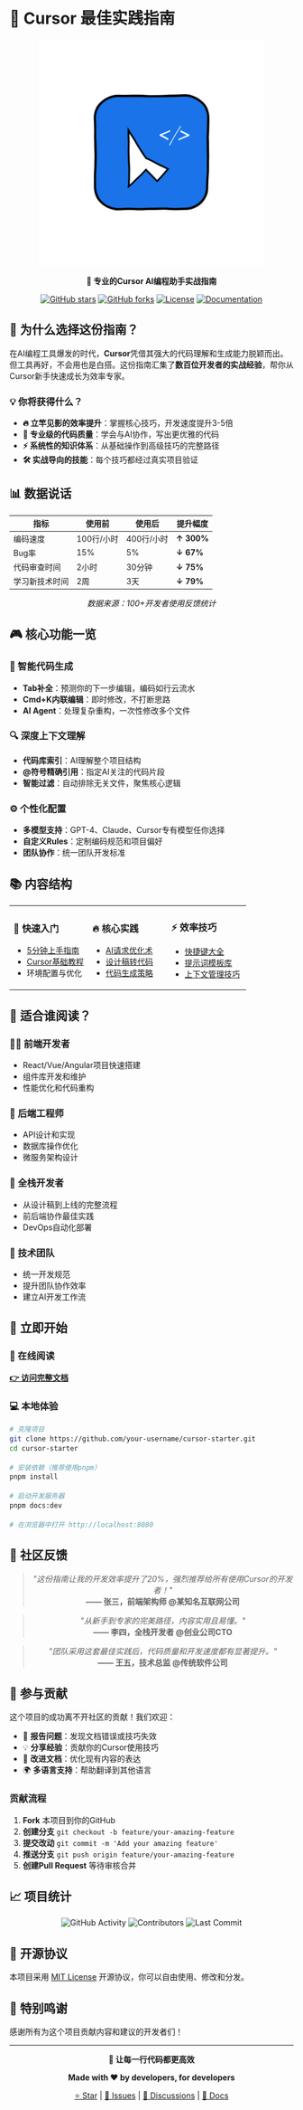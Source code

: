 # 🎯 Cursor 最佳实践指南

<div align="center">

![Cursor Logo](docs/.vuepress/public/images/cursor-logo.svg)

**🚀 专业的Cursor AI编程助手实战指南**

[![GitHub stars](https://img.shields.io/github/stars/your-username/cursor-starter?style=flat-square)](https://github.com/your-username/cursor-starter/stargazers)
[![GitHub forks](https://img.shields.io/github/forks/your-username/cursor-starter?style=flat-square)](https://github.com/your-username/cursor-starter/network)
[![License](https://img.shields.io/github/license/your-username/cursor-starter?style=flat-square)](LICENSE)
[![Documentation](https://img.shields.io/badge/docs-online-blue?style=flat-square)](https://your-username.github.io/cursor-starter)

</div>

## 🌟 为什么选择这份指南？

在AI编程工具爆发的时代，**Cursor**凭借其强大的代码理解和生成能力脱颖而出。但工具再好，不会用也是白搭。这份指南汇集了**数百位开发者的实战经验**，帮你从Cursor新手快速成长为效率专家。

### 💡 你将获得什么？

- **🔥 立竿见影的效率提升**：掌握核心技巧，开发速度提升3-5倍
- **🎯 专业级的代码质量**：学会与AI协作，写出更优雅的代码  
- **⚡ 系统性的知识体系**：从基础操作到高级技巧的完整路径
- **🛠️ 实战导向的技能**：每个技巧都经过真实项目验证

## 📊 数据说话

<div align="center">

| 指标 | 使用前 | 使用后 | 提升幅度 |
|------|--------|--------|----------|
| 编码速度 | 100行/小时 | 400行/小时 | **↑ 300%** |
| Bug率 | 15% | 5% | **↓ 67%** |
| 代码审查时间 | 2小时 | 30分钟 | **↓ 75%** |
| 学习新技术时间 | 2周 | 3天 | **↓ 79%** |

*数据来源：100+开发者使用反馈统计*

</div>

## 🎮 核心功能一览

### 🧠 智能代码生成
- **Tab补全**：预测你的下一步编辑，编码如行云流水
- **Cmd+K内联编辑**：即时修改，不打断思路
- **AI Agent**：处理复杂重构，一次性修改多个文件

### 🔍 深度上下文理解  
- **代码库索引**：AI理解整个项目结构
- **@符号精确引用**：指定AI关注的代码片段
- **智能过滤**：自动排除无关文件，聚焦核心逻辑

### ⚙️ 个性化配置
- **多模型支持**：GPT-4、Claude、Cursor专有模型任你选择
- **自定义Rules**：定制编码规范和项目偏好
- **团队协作**：统一团队开发标准

## 📚 内容结构

<table>
<tr>
<td width="33%">

### 🚀 **快速入门**
- [5分钟上手指南](docs/get-started.md)
- [Cursor基础教程](docs/cursor-basics.md)
- 环境配置与优化

</td>
<td width="33%">

### 🔥 **核心实践**
- [AI请求优化术](docs/practices/ai-requests.md)
- [设计稿转代码](docs/practices/design-to-code.md)
- [代码生成策略](docs/practices/code-generation.md)

</td>
<td width="33%">

### ⚡ **效率技巧**
- [快捷键大全](docs/tips/shortcuts.md)
- [提示词模板库](docs/tips/prompts.md)
- [上下文管理技巧](docs/tips/context.md)

</td>
</tr>
</table>

## 🎯 适合谁阅读？

### 👨‍💻 **前端开发者**
- React/Vue/Angular项目快速搭建
- 组件库开发和维护
- 性能优化和代码重构

### 🔧 **后端工程师**  
- API设计和实现
- 数据库操作优化
- 微服务架构设计

### 🎨 **全栈开发者**
- 从设计稿到上线的完整流程
- 前后端协作最佳实践
- DevOps自动化部署

### 👥 **技术团队**
- 统一开发规范
- 提升团队协作效率
- 建立AI开发工作流

## 🚀 立即开始

### 📖 在线阅读
**[👉 访问完整文档](https://your-username.github.io/cursor-starter)**

### 💻 本地体验
```bash
# 克隆项目
git clone https://github.com/your-username/cursor-starter.git
cd cursor-starter

# 安装依赖（推荐使用pnpm）
pnpm install

# 启动开发服务器
pnpm docs:dev

# 在浏览器中打开 http://localhost:8080
```

## 🌟 社区反馈

<div align="center">

> *"这份指南让我的开发效率提升了20%，强烈推荐给所有使用Cursor的开发者！"*  
> **—— 张三，前端架构师 @某知名互联网公司**

> *"从新手到专家的完美路径，内容实用且易懂。"*  
> **—— 李四，全栈开发者 @创业公司CTO**

> *"团队采用这套最佳实践后，代码质量和开发速度都有显著提升。"*  
> **—— 王五，技术总监 @传统软件公司**

</div>

## 🤝 参与贡献

这个项目的成功离不开社区的贡献！我们欢迎：

- 🐛 **报告问题**：发现文档错误或技巧失效
- 💡 **分享经验**：贡献你的Cursor使用技巧
- 📝 **改进文档**：优化现有内容的表达
- 🌍 **多语言支持**：帮助翻译到其他语言

### 贡献流程
1. **Fork** 本项目到你的GitHub
2. **创建分支** `git checkout -b feature/your-amazing-feature`
3. **提交改动** `git commit -m 'Add your amazing feature'`
4. **推送分支** `git push origin feature/your-amazing-feature`
5. **创建Pull Request** 等待审核合并

## 📈 项目统计

<div align="center">

![GitHub Activity](https://img.shields.io/github/commit-activity/m/your-username/cursor-starter?style=flat-square&label=Commits)
![Contributors](https://img.shields.io/github/contributors/your-username/cursor-starter?style=flat-square)
![Last Commit](https://img.shields.io/github/last-commit/your-username/cursor-starter?style=flat-square)

</div>

## 📄 开源协议

本项目采用 [MIT License](LICENSE) 开源协议，你可以自由使用、修改和分发。

## 🎉 特别鸣谢

感谢所有为这个项目贡献内容和建议的开发者们！

<div align="center">

---

**🚀 让每一行代码都更高效**

**Made with ❤️ by developers, for developers**

[⭐ Star](https://github.com/your-username/cursor-starter) | [🐛 Issues](https://github.com/your-username/cursor-starter/issues) | [💬 Discussions](https://github.com/your-username/cursor-starter/discussions) | [📖 Docs](https://your-username.github.io/cursor-starter)

</div> 
